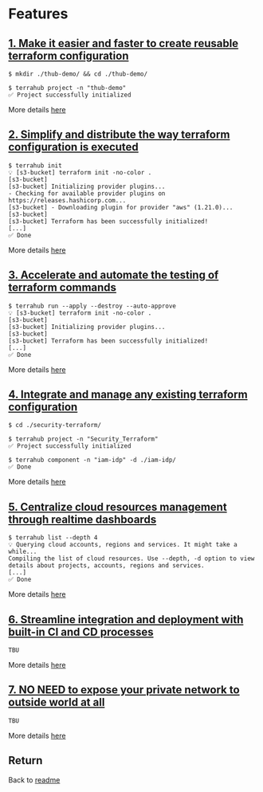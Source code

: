 # Features


## [1. Make it easier and faster to create reusable terraform configuration](features/features1.md)
```
$ mkdir ./thub-demo/ && cd ./thub-demo/

$ terrahub project -n "thub-demo"
✅ Project successfully initialized
```

More details [here](features/features1.md)


## [2. Simplify and distribute the way terraform configuration is executed](features/features2.md)
```
$ terrahub init
💡 [s3-bucket] terraform init -no-color .
[s3-bucket]
[s3-bucket] Initializing provider plugins...
- Checking for available provider plugins on https://releases.hashicorp.com...
[s3-bucket] - Downloading plugin for provider "aws" (1.21.0)...
[s3-bucket]
[s3-bucket] Terraform has been successfully initialized!
[...]
✅ Done
```

More details [here](features/features2.md)


## [3. Accelerate and automate the testing of terraform commands](features/features3.md)
```
$ terrahub run --apply --destroy --auto-approve
💡 [s3-bucket] terraform init -no-color .
[s3-bucket]
[s3-bucket] Initializing provider plugins...
[s3-bucket]
[s3-bucket] Terraform has been successfully initialized!
[...]
✅ Done
```

More details [here](features/features3.md)


## [4. Integrate and manage any existing terraform configuration](features/features4.md)
```
$ cd ./security-terraform/

$ terrahub project -n "Security_Terraform"
✅ Project successfully initialized

$ terrahub component -n "iam-idp" -d ./iam-idp/
✅ Done
```

More details [here](features/features4.md)


## [5. Centralize cloud resources management through realtime dashboards](features/features5.md)
```
$ terrahub list --depth 4
💡 Querying cloud accounts, regions and services. It might take a while...
Compiling the list of cloud resources. Use --depth, -d option to view details about projects, accounts, regions and services.
[...]
✅ Done
```

More details [here](features/features5.md)


## [6. Streamline integration and deployment with built-in CI and CD processes](features/features6.md)
```
TBU
```

More details [here](features/features6.md)


## [7. NO NEED to expose your private network to outside world at all](features/features7.md)
```
TBU
```

More details [here](features/features7.md)


## Return
Back to [readme](readme.md)
